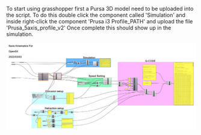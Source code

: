 To start using grasshopper first a Pursa 3D model need to be uploaded into the script.
To do this double click the component called 'Simulation' and inside right-click the component 'Prusa i3 Profile_PATH' and upload the file 'Prusa_5axis_profile_v2' 
Once complete this should show up in the simulation.

![](images/grasshoper_main.jpg)
